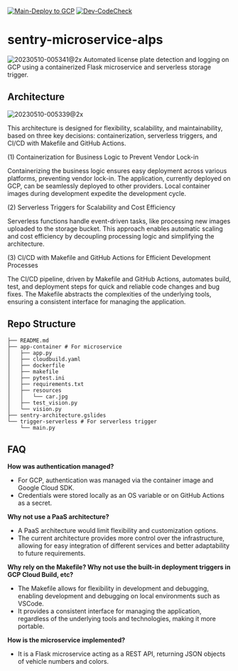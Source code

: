 [![Main-Deploy to GCP](https://github.com/lennardong/sentry-microservice-alps/actions/workflows/main-deploy-gcp.yml/badge.svg?branch=main)](https://github.com/lennardong/sentry-microservice-alps/actions/workflows/main-deploy-gcp.yml)
[![Dev-CodeCheck](https://github.com/lennardong/sentry-microservice-alps/actions/workflows/dev-codecheck.yml/badge.svg?branch=dev)](https://github.com/lennardong/sentry-microservice-alps/actions/workflows/dev-codecheck.yml)
# sentry-microservice-alps
![20230510-005341@2x](https://github.com/lennardong/sentry-microservice-alps/assets/29778721/98619b38-0806-440f-8d9e-af5c15ec006c)
Automated license plate detection and logging on GCP using a containerized Flask microservice and serverless storage trigger.

## Architecture
![20230510-005339@2x](https://github.com/lennardong/sentry-microservice-alps/assets/29778721/1771ba14-a732-40eb-939d-dccfbe3081c5)

This architecture is designed for flexibility, scalability, and maintainability, based on three key decisions: containerization, serverless triggers, and CI/CD with Makefile and GitHub Actions.

(1) Containerization for Business Logic to Prevent Vendor Lock-in

Containerizing the business logic ensures easy deployment across various platforms, preventing vendor lock-in. The application, currently deployed on GCP, can be seamlessly deployed to other providers. Local container images during development expedite the development cycle.

(2) Serverless Triggers for Scalability and Cost Efficiency

Serverless functions handle event-driven tasks, like processing new images uploaded to the storage bucket. This approach enables automatic scaling and cost efficiency by decoupling processing logic and simplifying the architecture.

(3) CI/CD with Makefile and GitHub Actions for Efficient Development Processes

The CI/CD pipeline, driven by Makefile and GitHub Actions, automates build, test, and deployment steps for quick and reliable code changes and bug fixes. The Makefile abstracts the complexities of the underlying tools, ensuring a consistent interface for managing the application.

## Repo Structure 
```
├── README.md
├── app-container # For microservice
│   ├── app.py
│   ├── cloudbuild.yaml
│   ├── dockerfile
│   ├── makefile
│   ├── pytest.ini
│   ├── requirements.txt
│   ├── resources
│   │   └── car.jpg
│   ├── test_vision.py
│   └── vision.py
├── sentry-architecture.gslides
└── trigger-serverless # For serverless trigger 
    └── main.py
```

## FAQ

**How was authentication managed?**
- For GCP, authentication was managed via the container image and Google Cloud SDK.
- Credentials were stored locally as an OS variable or on GitHub Actions as a secret.

**Why not use a PaaS architecture?**
- A PaaS architecture would limit flexibility and customization options.
- The current architecture provides more control over the infrastructure, allowing for easy integration of different services and better adaptability to future requirements.

**Why rely on the Makefile? Why not use the built-in deployment triggers in GCP Cloud Build, etc?**
- The Makefile allows for flexibility in development and debugging, enabling development and debugging on local environments such as VSCode.
- It provides a consistent interface for managing the application, regardless of the underlying tools and technologies, making it more portable.

**How is the microservice implemented?**
- It is a Flask microservice acting as a REST API, returning JSON objects of vehicle numbers and colors.
